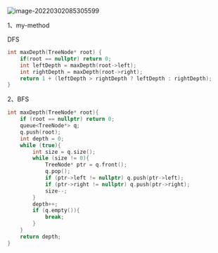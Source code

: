 ![image-20220302085305599](C:\Users\lenovo\AppData\Roaming\Typora\typora-user-images\image-20220302085305599.png)



1、my-method

DFS

```cpp
int maxDepth(TreeNode* root) {
    if(root == nullptr) return 0;
    int leftDepth = maxDepth(root->left);
    int rightDepth = maxDepth(root->right);
    return 1 + (leftDepth > rightDepth ? leftDepth : rightDepth);
}
```

2、BFS

```cpp
int maxDepth(TreeNode* root){
    if (root == nullptr) return 0;
    queue<TreeNode*> q;
    q.push(root);
    int depth = 0;
    while (true){
        int size = q.size();
        while (size != 0){
            TreeNode* ptr = q.front();
            q.pop();
            if (ptr->left != nullptr) q.push(ptr->left);
            if (ptr->right != nullptr) q.push(ptr->right);
            size--;
        }
        depth++;
        if (q.empty()){
            break;
        }
    }
    return depth;
}
```

